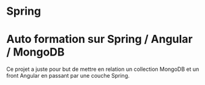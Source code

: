 # Spring
<h1> Auto formation sur Spring / Angular / MongoDB </h1> 
Ce projet a juste pour but de mettre en relation un collection MongoDB et un front Angular en passant par une couche Spring. 
